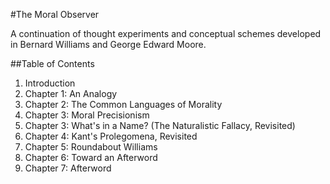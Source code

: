 #The Moral Observer

A continuation of thought experiments and conceptual schemes developed in Bernard Williams and George Edward Moore. 

##Table of Contents

1. Introduction
2. Chapter 1: An Analogy
3. Chapter 2: The Common Languages of Morality
4. Chapter 3: Moral Precisionism
5. Chapter 3: What's in a Name? (The Naturalistic Fallacy, Revisited)
6. Chapter 4: Kant's Prolegomena, Revisited
7. Chapter 5: Roundabout Williams
8. Chapter 6: Toward an Afterword
9. Chapter 7: Afterword
